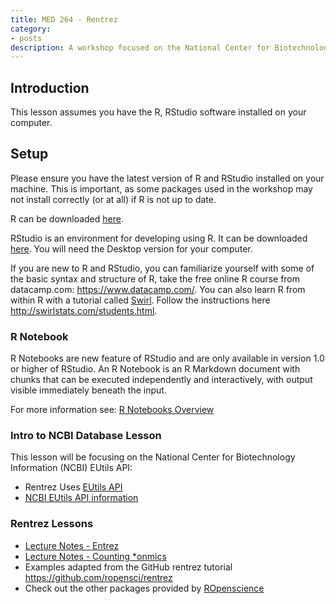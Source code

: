 ```yaml
---
title: MED 264 - Rentrez
category:
- posts
description: A workshop focused on the National Center for Biotechnology Information (NCBI) EUtils API's.
---
```


## Introduction

This lesson assumes you have the R, RStudio software installed on your computer.

## Setup
Please ensure you have the latest version of R and RStudio installed on your machine. This is important, as some packages used in the workshop may not install correctly (or at all) if R is not up to date.

R can be downloaded [here](https://cran.r-project.org/mirrors.html).

RStudio is an environment for developing using R. It can be downloaded [here](https://www.rstudio.com/products/rstudio/download/). You will need the Desktop version for your computer.

If you are new to R and RStudio, you can familiarize yourself with some of the basic syntax and structure of R, take the free online R course from datacamp.com: https://www.datacamp.com/. You can also learn R from within R with a tutorial called [Swirl](http://swirlstats.com/). Follow the instructions here http://swirlstats.com/students.html.

### R Notebook

R Notebooks are new feature of RStudio and are only available in version 1.0 or higher of RStudio. An R Notebook is an R Markdown document with chunks that can be executed independently and interactively, with output visible immediately beneath the input.

For more information see: [R Notebooks Overview](http://rmarkdown.rstudio.com/r_notebooks.html)

### Intro to NCBI Database Lesson
This lesson will be focusing on the National Center for Biotechnology Information (NCBI) EUtils API:

* Rentrez Uses [EUtils API](https://www.ncbi.nlm.nih.gov/books/NBK25500/)
* [NCBI EUtils API information](https://www.ncbi.nlm.nih.gov/home/develop/api/)

### Rentrez Lessons

* [Lecture Notes - Entrez](https://ucsdlib.github.io/2017-med264/episodes/01_rentrez_episode.html)
* [Lecture Notes - Counting *onmics](https://ucsdlib.github.io/2017-med264/episodes/02_entrez_search.html)
* Examples adapted from the GitHub rentrez tutorial https://github.com/ropensci/rentrez
* Check out the other packages provided by [ROpenscience](https://ropensci.org/)
